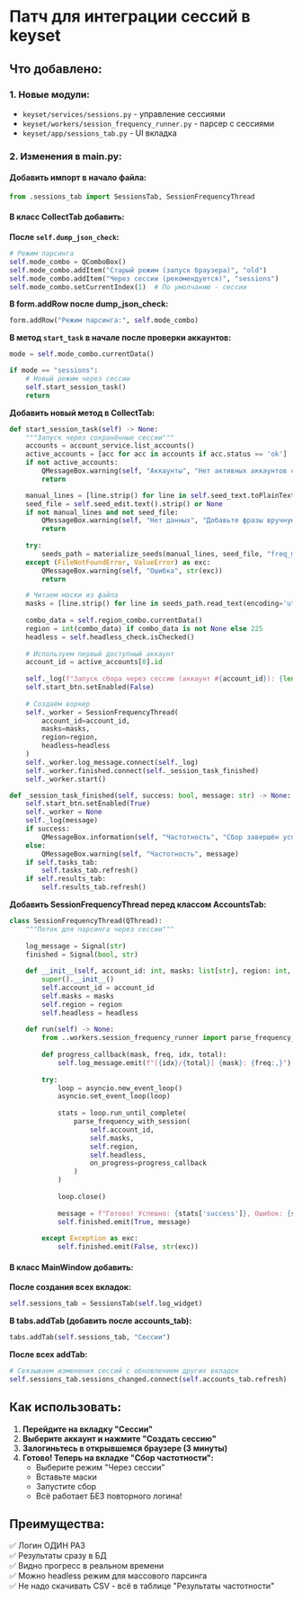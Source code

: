 # Патч для интеграции сессий в keyset

## Что добавлено:

### 1. Новые модули:
- `keyset/services/sessions.py` - управление сессиями
- `keyset/workers/session_frequency_runner.py` - парсер с сессиями
- `keyset/app/sessions_tab.py` - UI вкладка

### 2. Изменения в main.py:

#### Добавить импорт в начало файла:
```python
from .sessions_tab import SessionsTab, SessionFrequencyThread
```

#### В класс CollectTab добавить:

**После `self.dump_json_check`:**
```python
# Режим парсинга
self.mode_combo = QComboBox()
self.mode_combo.addItem("Старый режим (запуск браузера)", "old")
self.mode_combo.addItem("Через сессии (рекомендуется)", "sessions")
self.mode_combo.setCurrentIndex(1)  # По умолчанию - сессии
```

**В form.addRow после dump_json_check:**
```python
form.addRow("Режим парсинга:", self.mode_combo)
```

**В метод `start_task` в начале после проверки аккаунтов:**
```python
mode = self.mode_combo.currentData()

if mode == "sessions":
    # Новый режим через сессии
    self.start_session_task()
    return
```

**Добавить новый метод в CollectTab:**
```python
def start_session_task(self) -> None:
    """Запуск через сохранённые сессии"""
    accounts = account_service.list_accounts()
    active_accounts = [acc for acc in accounts if acc.status == 'ok']
    if not active_accounts:
        QMessageBox.warning(self, "Аккаунты", "Нет активных аккаунтов со статусом 'ok'.")
        return

    manual_lines = [line.strip() for line in self.seed_text.toPlainText().splitlines() if line.strip()]
    seed_file = self.seed_edit.text().strip() or None
    if not manual_lines and not seed_file:
        QMessageBox.warning(self, "Нет данных", "Добавьте фразы вручную или выберите файл с масками.")
        return
    
    try:
        seeds_path = materialize_seeds(manual_lines, seed_file, "freq_manual")
    except (FileNotFoundError, ValueError) as exc:
        QMessageBox.warning(self, "Ошибка", str(exc))
        return

    # Читаем маски из файла
    masks = [line.strip() for line in seeds_path.read_text(encoding='utf-8').splitlines() if line.strip()]
    
    combo_data = self.region_combo.currentData()
    region = int(combo_data) if combo_data is not None else 225
    headless = self.headless_check.isChecked()
    
    # Используем первый доступный аккаунт
    account_id = active_accounts[0].id
    
    self._log(f"Запуск сбора через сессию (аккаунт #{account_id}): {len(masks)} масок, регион {region}")
    self.start_btn.setEnabled(False)
    
    # Создаём воркер
    self._worker = SessionFrequencyThread(
        account_id=account_id,
        masks=masks,
        region=region,
        headless=headless
    )
    self._worker.log_message.connect(self._log)
    self._worker.finished.connect(self._session_task_finished)
    self._worker.start()

def _session_task_finished(self, success: bool, message: str) -> None:
    self.start_btn.setEnabled(True)
    self._worker = None
    self._log(message)
    if success:
        QMessageBox.information(self, "Частотность", "Сбор завершён успешно.")
    else:
        QMessageBox.warning(self, "Частотность", message)
    if self.tasks_tab:
        self.tasks_tab.refresh()
    if self.results_tab:
        self.results_tab.refresh()
```

**Добавить SessionFrequencyThread перед классом AccountsTab:**
```python
class SessionFrequencyThread(QThread):
    """Поток для парсинга через сессии"""
    
    log_message = Signal(str)
    finished = Signal(bool, str)
    
    def __init__(self, account_id: int, masks: list[str], region: int, headless: bool) -> None:
        super().__init__()
        self.account_id = account_id
        self.masks = masks
        self.region = region
        self.headless = headless
    
    def run(self) -> None:
        from ..workers.session_frequency_runner import parse_frequency_with_session
        
        def progress_callback(mask, freq, idx, total):
            self.log_message.emit(f"[{idx}/{total}] {mask}: {freq:,}")
        
        try:
            loop = asyncio.new_event_loop()
            asyncio.set_event_loop(loop)
            
            stats = loop.run_until_complete(
                parse_frequency_with_session(
                    self.account_id,
                    self.masks,
                    self.region,
                    self.headless,
                    on_progress=progress_callback
                )
            )
            
            loop.close()
            
            message = f"Готово! Успешно: {stats['success']}, Ошибок: {stats['failed']}"
            self.finished.emit(True, message)
        
        except Exception as exc:
            self.finished.emit(False, str(exc))
```

#### В класс MainWindow добавить:

**После создания всех вкладок:**
```python
self.sessions_tab = SessionsTab(self.log_widget)
```

**В tabs.addTab (добавить после accounts_tab):**
```python
tabs.addTab(self.sessions_tab, "Сессии")
```

**После всех addTab:**
```python
# Связываем изменения сессий с обновлением других вкладок
self.sessions_tab.sessions_changed.connect(self.accounts_tab.refresh)
```

## Как использовать:

1. **Перейдите на вкладку "Сессии"**
2. **Выберите аккаунт и нажмите "Создать сессию"**
3. **Залогиньтесь в открывшемся браузере (3 минуты)**
4. **Готово! Теперь на вкладке "Сбор частотности":**
   - Выберите режим "Через сессии"
   - Вставьте маски
   - Запустите сбор
   - Всё работает БЕЗ повторного логина!

## Преимущества:

✅ Логин ОДИН РАЗ  
✅ Результаты сразу в БД  
✅ Видно прогресс в реальном времени  
✅ Можно headless режим для массового парсинга  
✅ Не надо скачивать CSV - всё в таблице "Результаты частотности"  
